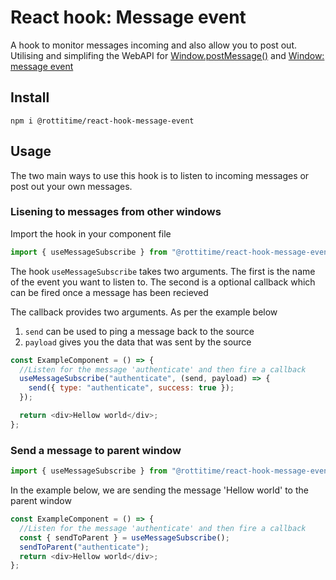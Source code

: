 # React hook: Message event

A hook to monitor messages incoming and also allow you to post out.
Utilising and simplifing the WebAPI for [Window.postMessage()](https://developer.mozilla.org/en-US/docs/Web/API/Window/postMessage) and [Window: message event](https://developer.mozilla.org/en-US/docs/Web/API/Window/message_event)

## Install

```
npm i @rottitime/react-hook-message-event
```

## Usage

The two main ways to use this hook is to listen to incoming messages or post out your own messages.

### Lisening to messages from other windows

Import the hook in your component file

```js
import { useMessageSubscribe } from "@rottitime/react-hook-message-event";
```

The hook `useMessageSubscribe` takes two arguments. The first is the name of the event you want to listen to. The second is a optional callback which can be fired once a message has been recieved

The callback provides two arguments. As per the example below

1. `send` can be used to ping a message back to the source
2. `payload` gives you the data that was sent by the source

```js
const ExampleComponent = () => {
  //Listen for the message 'authenticate' and then fire a callback
  useMessageSubscribe("authenticate", (send, payload) => {
    send({ type: "authenticate", success: true });
  });

  return <div>Hellow world</div>;
};
```

### Send a message to parent window

```js
import { useMessageSubscribe } from "@rottitime/react-hook-message-event";
```

In the example below, we are sending the message 'Hellow world' to the parent window

```js
const ExampleComponent = () => {
  //Listen for the message 'authenticate' and then fire a callback
  const { sendToParent } = useMessageSubscribe();
  sendToParent("authenticate");
  return <div>Hellow world</div>;
};
```
